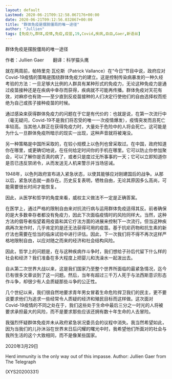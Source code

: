 ```yaml
---
layout: default
Lastmod: 2020-06-21T09:12:58.067176+00:00
date: 2020-06-21T09:12:56.032867+00:00
title: "群体免疫是摆脱僵局的唯一途径"
author: "Jullien"
tags: [免疫力,群体,疫情,免疫,疫苗,19,Covid,疾病,自由,Gaer,新语丝]
---
```


群体免疫是摆脱僵局的唯一途径

作者：Jullien Gaer　　翻译：科学猫头鹰

就在两周前，帕特里克·瓦伦斯（Patrick Vallance）在“今日”节目中说，政府应对Covid-19疫情的策略是围绕群体免疫力的建立。这是控制传染病暴发的一种久经考验的方法：一旦足够大比例的人群具有某种形式的免疫力，无论这种免疫力是通过疫苗接种还是在疾病中幸存而获得，疾病就不可能再传播。群体免疫对天花有效，对麻疹也有效——至少直到反疫苗接种的人们决定行使他们的自由选择权而拒绝为自己或孩子接种疫苗的时候。

通过感染来获得群体免疫力的问题在于它是有代价的：也就是说，在第一次流行中（毫无疑问，Covid-19不是我们将忍受的唯一一次疫情爆发），疫情突发而且死亡率较高。当其他人群正在获得免疫力时，大量处于危险中的人将会死亡。这可能是为什么一旦群体免疫所暗示的现实一出现，这种声音就将被淹没。

另一种策略是中国所采取的，在较小规模上以色列也曾采取过。在中国，政府知道你在哪里，或更确切地说，在任何给定时间你的手机在哪里。它可以防止你参加聚会，可以了解你是否真的病了，或者只是度过无所事事的一天；它可以立即知道你是否已违反禁闭令，从而发送无人机来警示并当场惩诫。

1948年，以色列政府宣布进入紧急状态，以使其能够应对刚建国后的战争。从那以后，紧急状态就一直存在。历史反复表明，牺牲自由，无论其原因多么高尚，可能需要很长时间才能恢复。

因此，从医学和哲学的角度来看，威权主义做法不一定是正确答案。

在医学上，通过严格的限制自由来对抗流行病与运用群体免疫适得其反。前者确保的是大多数幸存者都没有免疫力，因此下次面临疫情时的风险同样大。当然，这种方法的倡导者指望着用疫苗和其它疗法方面的进展来控制下一次流行。但当这种疾病再次发作时，几乎肯定的是还无法获得可用的疫苗。基于抗疟药物和抗生素的新疗法也需要在恰当的临床试验中进行评估。因此，下一次我们将不得不再次这样严格地限制自由，以应对随之而来的经济和社会结构风险。

因此，哲学上的问题是，在与这种疾病作斗争时，我们想给子孙后代留下什么样的社会和经济？我们准备在多大程度上把婴儿和洗澡水一起泼出去。

自从第二次世界大战以来，这是我们国家乃至整个世界所面临的最紧急情况，迄今已有很多文章谈到了这一问题。然后，当年有超过三千万人死于与法西斯意识形态作斗争，却很少有人会质疑那些斗争的公正性。

几个世纪以来，我们很自然地要求青年男女冒着生命危险捍卫我们的民主，更不要说要求他们为追求一些经常令人质疑的经济和殖民目标而这样做。这次面对Covid-19疫情的不同之处在于，我们这些处于生命中最后三分之一时光的人将被要求承担最大的风险，而不是要求那些应该还拥有数十年生命的人去冒险。

我强烈怀疑群体免疫并未从政府紧急状况委员会的议程中消失。我当然希望如此，因为当我们的儿孙沐浴在世界末日后闪耀的曙光中时，我希望他们所面对的社会与我所生活的这个大致相同，而不是像某些国家。

2020年3月29日

Herd immunity is the only way out of this impasse. Author: Jullien Gaer from The Telegraph

(XYS20200331)

